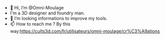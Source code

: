 - 👋 Hi, I’m @Omni-Moulage
- I'm a 3D designer and foundry man.
- 💞️ I’m looking informations to improve my tools.
- 📫 How to reach me ? By this way:https://cults3d.com/fr/utilisateurs/omni-moulage/cr%C3%A9ations

<!---
Omni-Moulage/Omni-Moulage is a ✨ special ✨ repository because its `README.md` (this file) appears on your GitHub profile.
You can click the Preview link to take a look at your changes.
--->
